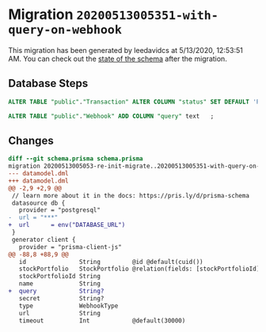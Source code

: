 # Migration `20200513005351-with-query-on-webhook`

This migration has been generated by leedavidcs at 5/13/2020, 12:53:51 AM.
You can check out the [state of the schema](./schema.prisma) after the migration.

## Database Steps

```sql
ALTER TABLE "public"."Transaction" ALTER COLUMN "status" SET DEFAULT 'PENDING';

ALTER TABLE "public"."Webhook" ADD COLUMN "query" text   ;
```

## Changes

```diff
diff --git schema.prisma schema.prisma
migration 20200513005053-re-init-migrate..20200513005351-with-query-on-webhook
--- datamodel.dml
+++ datamodel.dml
@@ -2,9 +2,9 @@
 // learn more about it in the docs: https://pris.ly/d/prisma-schema
 datasource db {
   provider = "postgresql"
-  url = "***"
+  url      = env("DATABASE_URL")
 }
 generator client {
   provider = "prisma-client-js"
@@ -88,8 +88,9 @@
   id               String         @id @default(cuid())
   stockPortfolio   StockPortfolio @relation(fields: [stockPortfolioId], references: [id])
   stockPortfolioId String
   name             String
+  query            String?
   secret           String?
   type             WebhookType
   url              String
   timeout          Int            @default(30000)
```


